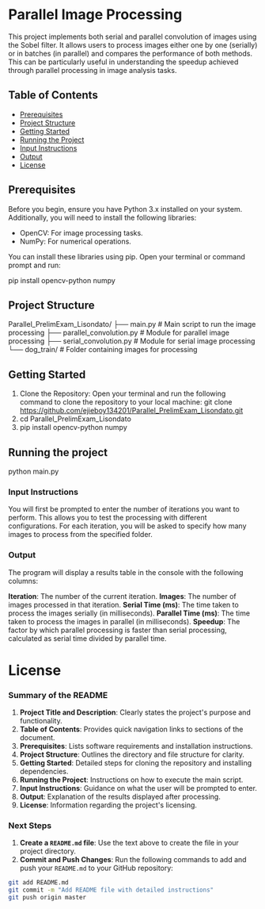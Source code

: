 # Parallel Image Processing

This project implements both serial and parallel convolution of images using the Sobel filter. It allows users to process images either one by one (serially) or in batches (in parallel) and compares the performance of both methods. This can be particularly useful in understanding the speedup achieved through parallel processing in image analysis tasks.

## Table of Contents

- [Prerequisites](#prerequisites)
- [Project Structure](#project-structure)
- [Getting Started](#getting-started)
- [Running the Project](#running-the-project)
- [Input Instructions](#input-instructions)
- [Output](#output)
- [License](#license)

## Prerequisites

Before you begin, ensure you have Python 3.x installed on your system. Additionally, you will need to install the following libraries:

- OpenCV: For image processing tasks.
- NumPy: For numerical operations.

You can install these libraries using pip. Open your terminal or command prompt and run:

pip install opencv-python numpy

## Project Structure
Parallel_PrelimExam_Lisondato/
├── main.py                  # Main script to run the image processing
├── parallel_convolution.py   # Module for parallel image processing
├── serial_convolution.py     # Module for serial image processing
└── dog_train/               # Folder containing images for processing

## Getting Started
1. Clone the Repository: Open your terminal and run the following command to clone the repository to your local machine:
   git clone https://github.com/ejieboy134201/Parallel_PrelimExam_Lisondato.git
2. cd Parallel_PrelimExam_Lisondato
3. pip install opencv-python numpy

## Running the project
python main.py


### Input Instructions
You will first be prompted to enter the number of iterations you want to perform. This allows you to test the processing with different configurations.
For each iteration, you will be asked to specify how many images to process from the specified folder.

### Output
The program will display a results table in the console with the following columns:

**Iteration**: The number of the current iteration.
**Images**: The number of images processed in that iteration.
**Serial Time (ms)**: The time taken to process the images serially (in milliseconds).
**Parallel Time (ms)**: The time taken to process the images in parallel (in milliseconds).
**Speedup**: The factor by which parallel processing is faster than serial processing, calculated as serial time divided by parallel time.

# License
### Summary of the README

1. **Project Title and Description**: Clearly states the project's purpose and functionality.
2. **Table of Contents**: Provides quick navigation links to sections of the document.
3. **Prerequisites**: Lists software requirements and installation instructions.
4. **Project Structure**: Outlines the directory and file structure for clarity.
5. **Getting Started**: Detailed steps for cloning the repository and installing dependencies.
6. **Running the Project**: Instructions on how to execute the main script.
7. **Input Instructions**: Guidance on what the user will be prompted to enter.
8. **Output**: Explanation of the results displayed after processing.
9. **License**: Information regarding the project's licensing.

### Next Steps

1. **Create a `README.md` file**: Use the text above to create the file in your project directory.
2. **Commit and Push Changes**: Run the following commands to add and push your `README.md` to your GitHub repository:

```bash
git add README.md
git commit -m "Add README file with detailed instructions"
git push origin master

